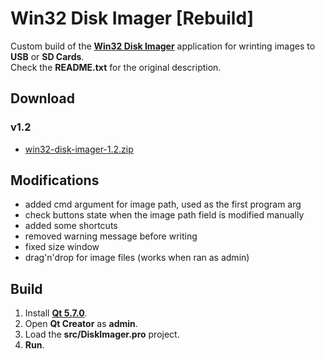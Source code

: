 # Win32 Disk Imager [Rebuild]

Custom build of the [**Win32 Disk Imager**](https://sourceforge.net/projects/win32diskimager) application for wrinting images to **USB** or **SD Cards**.  
Check the **README.txt** for the original description.

## Download

### v1.2
- [win32-disk-imager-1.2.zip](https://github.com/mortalis13/Win32_Disk_Imager_Rebuild_CPP/releases/download/v1.2/win32-disk-imager-1.2.zip)

## Modifications
- added cmd argument for image path, used as the first program arg
- check buttons state when the image path field is modified manually
- added some shortcuts
- removed warning message before writing
- fixed size window
- drag'n'drop for image files (works when ran as admin)

## Build
1. Install [**Qt 5.7.0**](http://qtmirror.ics.com/pub/qtproject/archive/qt/5.7/5.7.0/qt-opensource-windows-x86-mingw530-5.7.0.exe).
2. Open **Qt Creator** as **admin**.
3. Load the **src/DiskImager.pro** project.
4. **Run**.
